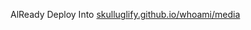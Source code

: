 AlReady Deploy Into [skulluglify.github.io/whoami/media](https://skulluglify.github.io/whoami/media)


